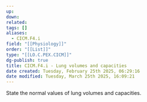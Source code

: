```yaml
---
up: 
down: 
related: 
tags: []
aliases:
  - CICM.F4.i
field: "[[Physiology]]"
order: "[[List]]"
type: "[[LO.C.PEX.CICM]]"
dg-publish: true
title: CICM.F4.i - Lung volumes and capacities
date created: Tuesday, February 25th 2025, 06:29:16
date modified: Tuesday, March 25th 2025, 16:09:21
---
```


State the normal values of lung volumes and capacities.
